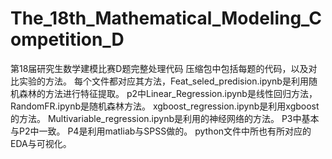 # The_18th_Mathematical_Modeling_Competition_D
第18届研究生数学建模比赛D题完整处理代码
压缩包中包括每题的代码，以及对比实验的方法。
每个文件都对应其方法，Feat_seled_predision.ipynb是利用随机森林的方法进行特征提取。
p2中Linear_Regression.ipynb是线性回归方法，RandomFR.ipynb是随机森林方法。
xgboost_regression.ipynb是利用xgboost的方法。
Multivariable_regression.ipynb是利用的神经网络的方法。
P3中基本与P2中一致。
P4是利用matliab与SPSS做的。
python文件中所也有所对应的EDA与可视化。
